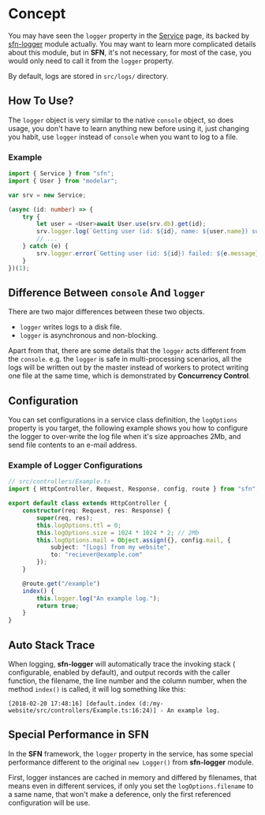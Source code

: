 <!-- title: Logging; order: 11 -->
# Concept

You may have seen the `logger` property in the [Service](./service) page, its 
backed by [sfn-logger](https://github.com/hyurl/sfn-logger) module actually.
You may want to learn more complicated details about this module, but in 
**SFN**, it's not necessary, for most of the case, you would only need to call
it from the `logger` property.

By default, logs are stored in `src/logs/` directory.

## How To Use?

The `logger` object is very similar to the native `console` object, so does 
usage, you don't have to learn anything new before using it, just changing you 
habit, use `logger` instead of `console` when you want to log to a file.

### Example

```typescript
import { Service } from "sfn";
import { User } from "modelar";

var srv = new Service;

(async (id: number) => {
    try {
        let user = <User>await User.use(srv.db).get(id);
        srv.logger.log(`Getting user (id: ${id}, name: ${user.name}) succeed.`);
        // ...
    } catch (e) {
        srv.logger.error(`Getting user (id: ${id}) failed: ${e.message}.`);
    }
})(1);
```

## Difference Between `console` And `logger`

There are two major differences between these two objects. 

- `logger` writes logs to a disk file.
- `logger` is asynchronous and non-blocking.

Apart from that, there are some details that the `logger` acts different from 
the `console`. e.g. the `logger` is safe in multi-processing 
scenarios, all the logs will be written out by the master instead of workers to 
protect writing one file at the same time, which is demonstrated by 
**Concurrency Control**.

## Configuration

You can set configurations in a service class definition, the `logOptions` 
property is you target, the following example shows you how to configure the 
logger to over-write the log file when it's size approaches 2Mb, and send file
contents to an e-mail address.

### Example of Logger Configurations

```typescript
// src/controllers/Example.ts
import { HttpController, Request, Response, config, route } from "sfn";

export default class extends HttpController {
    constructor(req: Request, res: Response) {
        super(req, res);
        this.logOptions.ttl = 0;
        this.logOptions.size = 1024 * 1024 * 2; // 2Mb
        this.logOptions.mail = Object.assign({}, config.mail, {
            subject: "[Logs] from my website",
            to: "reciever@example.com"
        });
    }

    @route.get("/example")
    index() {
        this.logger.log("An example log.");
        return true;
    }
}
```

## Auto Stack Trace

When logging, **sfn-logger** will automatically trace the invoking stack (
configurable, enabled by default), and output records with the caller function, 
the filename, the line number and the column number,  when the method `index()` 
is called, it will log something like this:

```plain
[2018-02-20 17:48:16] [default.index (d:/my-website/src/controllers/Example.ts:16:24)] - An example log.
```

## Special Performance in **SFN**

In the **SFN** framework, the `logger` property in the service, has some 
special performance different to the original `new Logger()` from 
**sfn-logger** module. 

First, logger instances are cached in memory and differed by filenames, that 
means even in different services, if only you set the `logOptions.filename` to 
a same name, that won't make a deference, only the first referenced 
configuration will be use.